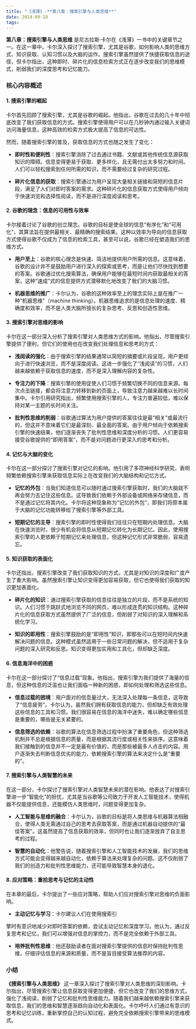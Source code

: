 ```yaml
---
title: "《浅薄》-**第八章：搜索引擎与人类思维**"
date: 2024-09-28
tags: 
---
```

**第八章：搜索引擎与人类思维** 是尼古拉斯·卡尔在《浅薄》一书中的关键章节之一。在这一章中，卡尔深入探讨了搜索引擎，尤其是谷歌，如何影响人类的思维方式、知识获取、认知习惯以及大脑的运作。搜索引擎虽然提供了快捷获取信息的途径，但卡尔指出，这种即时、碎片化的信息检索方式正在逐步改变我们的思维模式，削弱我们的深度思考和记忆能力。

### 核心内容概述

#### 1. **搜索引擎的崛起**
卡尔首先回顾了搜索引擎，尤其是谷歌的崛起。他指出，谷歌在过去的几十年中彻底改变了我们获取信息的方式。搜索引擎使得用户可以在几秒钟内通过输入关键词访问海量信息，这种高效的检索方式极大提高了信息的可达性。

然而，随着搜索引擎的普及，获取信息的方式也随之发生了变化：
- **即时性和便利性**：搜索引擎消除了过去通过书籍、文献或其他传统信息源获取知识的障碍。信息变得更易于获取、更多样化，且无需付出太多努力和时间。人们可以轻松搜索到任何所需的知识，而不需要经过复杂的研究过程。
  
- **碎片化信息的获取**：搜索引擎通过为用户呈现大量相关链接和简短的信息片段，满足了人们对即时答案的需求。这种碎片化的信息获取方式使得用户倾向于快速浏览和选择性阅读，而不是进行深度阅读和思考。

#### 2. **谷歌的理念：信息的可用性与效率**
卡尔接着讨论了谷歌的创立理念。谷歌的目标是使全球的信息“有序化”和“可用化”，其算法旨在提供最相关、最精确的搜索结果。这种以效率为导向的信息获取方式使得谷歌不仅成为了信息的检索工具，甚至可以说，谷歌已经在塑造我们的思维方式。

- **用户至上**：谷歌的核心理念是快速、简洁地提供用户所需的信息。这意味着，谷歌的设计并不是鼓励用户进行深入的探索或思考，而是让他们尽快找到想要的答案。谷歌通过优化搜索算法，确保用户能够在最短时间内获取最相关的答案，这种“速成”式的信息提供方式潜移默化地改变了我们的大脑习惯。
  
- **机器思维的推广**：卡尔认为，谷歌的这种效率至上的理念实际上是在推广一种“机器思维”（machine thinking）。机器思维追求的是信息处理的速度、精确度和效率，而不是人类大脑所擅长的复杂思考、反思和创造性思维。

#### 3. **搜索引擎对思维的影响**
卡尔在这一部分深入分析了搜索引擎对人类思维方式的影响。他指出，尽管搜索引擎提供了便利，但它们的使用也在改变我们处理信息和思考的方式：

- **浅阅读的强化**：由于搜索引擎的结果通常以简短的摘要或片段呈现，用户更倾向于进行快速浏览，而不是深度阅读。这进一步强化了“浅阅读”的习惯，人们越来越依赖于获取信息的速度，而不是深入理解内容的复杂性。
  
- **专注力的下降**：搜索引擎的使用促使人们习惯于频繁切换不同的信息来源。每次点击链接，都会将注意力转移到新的页面上，导致注意力越来越难以长时间集中。卡尔引用研究指出，频繁使用搜索引擎的人，专注力普遍较低，难以保持对某一主题的长时间关注。

- **批判性思维的削弱**：谷歌通过算法为用户提供的答案往往是最“相关”或最流行的，但这并不意味着它们是最深刻、最全面的答案。由于用户倾向于依赖搜索引擎的快速结果，他们逐渐丧失了批判性思维和深度分析的习惯。人们更容易接受谷歌提供的“即用答案”，而不是对问题进行更深入的思考和分析。

#### 4. **记忆与大脑的变化**
卡尔在这一部分探讨了搜索引擎对记忆的影响。他引用了多项神经科学研究，表明频繁依赖搜索引擎来获取信息实际上在改变我们的大脑结构和记忆方式。

- **记忆的外包**：当我们知道信息可以随时通过搜索引擎获取时，我们的大脑就不再会努力去记住这些信息。这导致我们依赖于外部设备或网络来存储信息，而不是通过记忆将其内化。卡尔将这种现象称为“记忆的外包”，即我们将原本属于大脑的记忆功能转移给了搜索引擎等外部工具。
  
- **短期记忆的主导**：搜索引擎的即时性使得我们往往只在短期内处理信息。大脑在快速浏览时，很少有机会将信息从短期记忆转化为长期记忆。因此，使用搜索引擎的人更依赖于短期记忆来处理信息，但这种记忆形式非常脆弱，容易遗忘。

#### 5. **知识获取的表面化**
卡尔还指出，搜索引擎改变了我们获取知识的方式，尤其是对知识的深度和广度产生了重大影响。虽然搜索引擎让知识变得更加容易获取，但它也使得我们获取的知识更加表面化。

- **碎片化的知识**：通过搜索引擎获取的信息往往是独立的片段，而不是系统的知识。人们习惯于跳跃式地浏览不同的网页，难以形成连贯的知识结构。这种碎片化的信息获取方式虽然提供了广泛的信息，但削弱了对知识的深入理解和系统化学习。
  
- **知识的即用性**：搜索引擎鼓励的是“即用性”知识，即那些可以在短时间内快速解决问题的信息。这种模式虽然适用于一些日常问题的解决，但不适用于复杂问题的深入研究和反思。知识变得更加实用和工具化，但却缺乏深度。

#### 6. **信息海洋中的困惑**
卡尔在这一部分探讨了“信息过载”现象。他指出，搜索引擎为我们提供了海量的信息，但这种信息的泛滥也让我们面临一种新的困惑，即如何处理和筛选这些信息。

- **信息过载的困境**：用户面对的信息量过大，无法深入处理每一条信息，这导致了“信息疲劳”。卡尔认为，虽然我们拥有获取信息的能力，但却缺乏有效处理这些信息的工具和习惯。我们很容易在信息的海洋中迷失，难以确定哪些信息是重要的，哪些是无关紧要的。

- **信息筛选的依赖**：谷歌的算法在信息筛选过程中扮演了重要角色，但这种筛选机制并不总是根据信息的质量，而是根据其流行度或相关性来排序。这意味着我们接触到的信息并不一定是最有价值的，而是那些被最多人点击的内容。用户逐渐失去判断信息优劣的能力，依赖搜索引擎的算法来决定什么是“重要的”。

#### 7. **搜索引擎与人类智慧的未来**
在这一部分，卡尔探讨了搜索引擎对人类智慧未来的潜在影响。他表达了对搜索引擎进一步“智能化”的担忧，尤其是当谷歌等公司致力于开发人工智能技术，使得机器不仅能提供信息，还能模仿人类思维时，问题变得更加复杂。

- **人工智能与思维的融合**：卡尔认为，谷歌的目标是将人类思维与机器算法相融合，使得人类无需通过自己的思考去获取答案，而是通过机器自动提供的“最佳答案”。这虽然提高了信息获取的效率，但同时也让我们逐渐放弃了自主思考的过程。

- **智慧的自动化**：他警告说，随着搜索引擎和人工智能技术的发展，我们的思维方式可能会变得越来越自动化，依赖于算法来处理复杂的问题。这不仅削弱了我们的创造力和批判性思维能力，还可能导致智慧本身的退化。

#### 8. **应对策略：重拾思考与记忆的主动性**
在本章的最后，卡尔提出了一些应对策略，帮助人们应对搜索引擎对思维的负面影响。

- **主动记忆与学习**：卡尔建议人们在使用搜索引

擎时有意识地减少对即时答案的依赖，尝试主动记忆和深度学习。他认为，通过反复思考和记忆，我们可以增强对信息的掌控力，而不是完全依赖于外部工具。

- **培养批判性思维**：他还鼓励读者在面对搜索引擎提供的信息时保持批判性思维，仔细评估信息的来源和质量，而不是盲目接受算法推荐的内容。

### 小结
**《搜索引擎与人类思维》** 这一章深入探讨了搜索引擎对人类思维的深刻影响。卡尔指出，尽管搜索引擎让信息获取变得更加便捷，但它也改变了我们的思维方式，强化了浅阅读，削弱了记忆和批判性思维能力。随着我们越来越依赖搜索引擎来获取信息，我们的思维和智慧逐渐趋向自动化和表面化。卡尔呼吁人们通过有意识的思考和记忆训练，重新掌控自己的认知过程，避免完全依赖搜索引擎带来的思维模式。